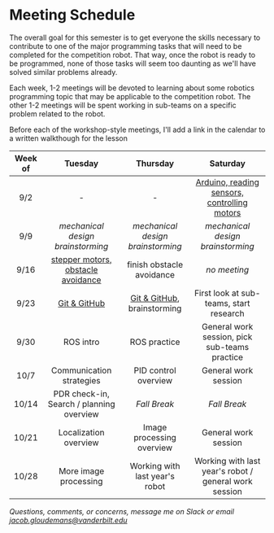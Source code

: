 # Meeting Schedule

The overall goal for this semester is to get everyone the skills necessary to contribute to one of the major programming tasks that will need to be completed for the competition robot. That way, once the robot is ready to be programmed, none of those tasks will seem too daunting as we'll have solved similar problems already.

Each week, 1-2 meetings will be devoted to learning about some robotics programming topic that may be applicable to the competition robot. The other 1-2 meetings will be spent working in sub-teams on a specific problem related to the robot. 

Before each of the workshop-style meetings, I'll add a link in the calendar to a written walkthough for the lesson

| Week of | Tuesday | Thursday | Saturday | 
|:-------:|:-------:|:--------:|:--------:|
|9/2      | -                          | -              | [Arduino, reading sensors, controlling motors](lessons/arduino_sensors_motors.md)|
|9/9      | *mechanical design brainstorming*          | *mechanical design brainstorming*        | *mechanical design brainstorming* | 
|9/16     |[stepper motors, obstacle avoidance](lessons/steppers_obstacle_avoidance.md) | finish obstacle avoidance     | *no meeting*  | 
|9/23     | [Git & GitHub](lessons/git_github.md)   | [Git & GitHub](lessons/git_github.md), brainstorming    | First look at sub-teams, start research | 
|9/30     | ROS intro         | ROS practice     | General work session, pick sub-teams practice        | 
|10/7     | Communication strategies     | PID control overview     | General work session | 
|10/14    | PDR check-in, Search / planning overview       | *Fall Break*      | *Fall Break*   |
|10/21    | Localization overview | Image processing overview | General work session |
|10/28    | More image processing |   Working with last year's robot  | Working with last year's robot / general work session | 




*Questions, comments, or concerns, message me on Slack or email jacob.gloudemans@vanderbilt.edu*
